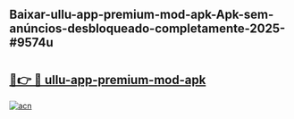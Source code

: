 ## Baixar-ullu-app-premium-mod-apk-Apk-sem-anúncios-desbloqueado-completamente-2025-#9574u

# <h2><a href="https://ainizakaria.my?title=ullu-app-premium-mod-apk&ref=22M">🔗👉 🔴 ullu-app-premium-mod-apk</a></h2>

[![acn](https://github.com/user-attachments/assets/0f9c940e-d8b0-45ae-aac7-cd30a18b3e1c)](https://ainizakaria.my?title=ullu-app-premium-mod-apk&ref=22M)

